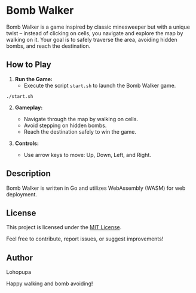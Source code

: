 # Bomb Walker

Bomb Walker is a game inspired by classic minesweeper but with a unique twist – instead of clicking on cells, you navigate and explore the map by walking on it. Your goal is to safely traverse the area, avoiding hidden bombs, and reach the destination.

## How to Play

1. **Run the Game:**
    - Execute the script `start.sh` to launch the Bomb Walker game.

```
./start.sh
```

2. **Gameplay:**
    - Navigate through the map by walking on cells.
    - Avoid stepping on hidden bombs.
    - Reach the destination safely to win the game.

3. **Controls:**
    - Use arrow keys to move: Up, Down, Left, and Right.

## Description

Bomb Walker is written in Go and utilizes WebAssembly (WASM) for web deployment.

## License

This project is licensed under the [MIT License](LICENSE).

Feel free to contribute, report issues, or suggest improvements!

## Author

Lohopupa

Happy walking and bomb avoiding!
